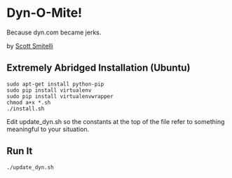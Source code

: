 Dyn-O-Mite!
===========

Because dyn.com became jerks.

by [Scott Smitelli](mailto:scott@smitelli.com)

Extremely Abridged Installation (Ubuntu)
----------------------------------------

    sudo apt-get install python-pip
    sudo pip install virtualenv
    sudo pip install virtualenvwrapper
    chmod a+x *.sh
    ./install.sh

Edit update_dyn.sh so the constants at the top of the file refer to something
meaningful to your situation.

Run It
------

    ./update_dyn.sh
